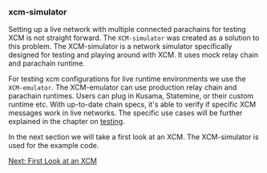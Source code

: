 ### xcm-simulator
Setting up a live network with multiple connected parachains for testing XCM is not straight forward. The `XCM-simulator` was created as a solution to this problem. The XCM-simulator is a network simulator specifically designed for testing and playing around with XCM. It uses mock relay chain and parachain runtime. 

For testing xcm configurations for live runtime environments we use the `XCM-emulator`. The XCM-emulator can use production relay chain and parachain runtimes. Users can plug in Kusama, Statemine, or their custom runtime etc. With up-to-date chain specs, it's able to verify if specific XCM messages work in live networks. The specific use cases will be further explained in the chapter on [testing](testing/README.md).

In the next section we will take a first look at an XCM. The XCM-simulator is used for the example code.

[Next: First Look at an XCM](first-look.md)





